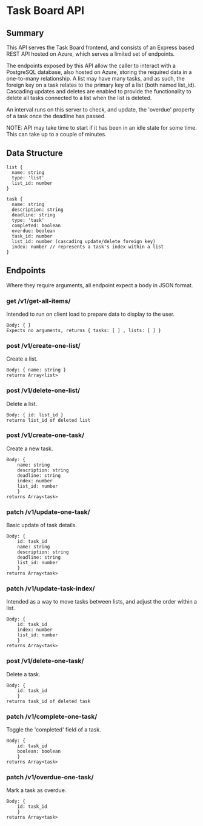 # Task Board API

## Summary

This API serves the Task Board frontend, and consists of an Express based REST API hosted on Azure, which serves a limited set of endpoints.

The endpoints exposed by this API allow the caller to interact with a PostgreSQL database, also hosted on Azure, storing the required data in a one-to-many relationship. A list may have many tasks, and as such, the foreign key on a task relates to the primary key of a list (both named list_id). Cascading updates and deletes are enabled to provide the functionality to delete all tasks connected to a list when the list is deleted.

An interval runs on this server to check, and update, the 'overdue' property of a task once the deadline has passed.

NOTE: API may take time to start if it has been in an idle state for some time. This can take up to a couple of minutes.

## Data Structure

```
list {
  name: string
  type: 'list'
  list_id: number
}

task {
  name: string
  description: string
  deadline: string
  type: 'task'
  completed: boolean
  overdue: boolean
  task_id: number
  list_id: number (cascading update/delete foreign key)
  index: number // represents a task's index within a list
}
```

## Endpoints

Where they require arguments, all endpoint expect a body in JSON format.

### get /v1/get-all-items/

Intended to run on client load to prepare data to display to the user.

```
Body: { }
Expects no arguments, returns { tasks: [ ] , lists: [ ] }
```

### post /v1/create-one-list/

Create a list.

```
Body: { name: string }
returns Array<list>
```

### post /v1/delete-one-list/

Delete a list.

```
Body: { id: list_id }
returns list_id of deleted list
```

### post /v1/create-one-task/

Create a new task.

```
Body: {
    name: string
    description: string
    deadline: string
    index: number
    list_id: number
    }
returns Array<task>
```

### patch /v1/update-one-task/

Basic update of task details.

```
Body: {
    id: task_id
    name: string
    description: string
    deadline: string
    list_id: number
    }
returns Array<task>
```

### patch /v1/update-task-index/

Intended as a way to move tasks between lists, and adjust the order within a list.

```
Body: {
    id: task_id
    index: number
    list_id: number
    }
returns Array<task>
```

### post /v1/delete-one-task/

Delete a task.

```
Body: {
    id: task_id
    }
returns task_id of deleted task
```

### patch /v1/complete-one-task/

Toggle the 'completed' field of a task.

```
Body: {
    id: task_id
    boolean: boolean
    }
returns Array<task>
```

### patch /v1/overdue-one-task/

Mark a task as overdue.

```
Body: {
    id: task_id
    }
returns Array<task>
```

